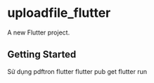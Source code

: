 # uploadfile_flutter

A new Flutter project.

## Getting Started

Sử dụng pdftron flutter
flutter pub get
flutter run

